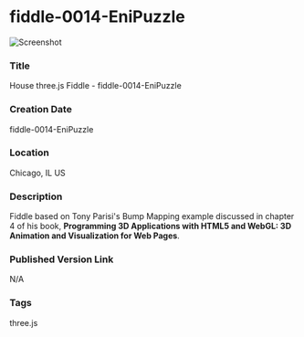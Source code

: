 fiddle-0014-EniPuzzle
======

![Screenshot](screenshot.png)


### Title

House three.js Fiddle - fiddle-0014-EniPuzzle


### Creation Date

fiddle-0014-EniPuzzle


### Location

Chicago, IL US


### Description

Fiddle based on Tony Parisi's Bump Mapping example discussed in chapter 4 of his book,
**Programming 3D Applications with HTML5 and WebGL: 3D Animation and Visualization for Web Pages**.


### Published Version Link

N/A


### Tags

three.js
